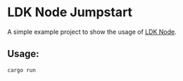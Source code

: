 # LDK Node Jumpstart

A simple example project to show the usage of [LDK Node](https://github.com/lightningdevkit/ldk-node).

## Usage:

```bash
cargo run
```
